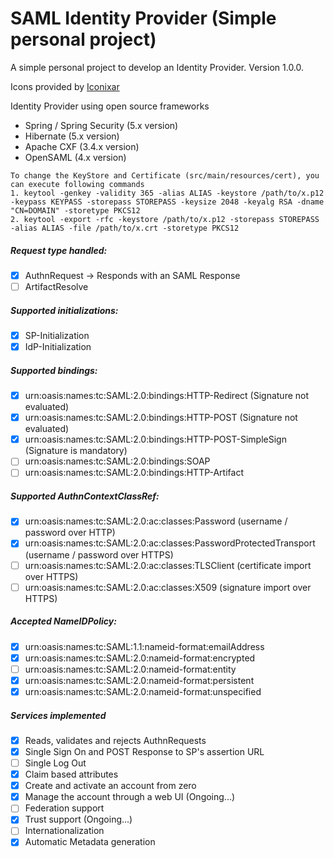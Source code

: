 # SAML Identity Provider (Simple personal project)
A simple personal project to develop an Identity Provider. Version 1.0.0.  
  
Icons provided by [Iconixar](https://www.iconfinder.com/Iconixar)  
  
Identity Provider using open source frameworks
- Spring / Spring Security (5.x version)
- Hibernate (5.x version)
- Apache CXF (3.4.x version)
- OpenSAML (4.x version)

```
To change the KeyStore and Certificate (src/main/resources/cert), you can execute following commands  
1. keytool -genkey -validity 365 -alias ALIAS -keystore /path/to/x.p12 -keypass KEYPASS -storepass STOREPASS -keysize 2048 -keyalg RSA -dname "CN=DOMAIN" -storetype PKCS12
2. keytool -export -rfc -keystore /path/to/x.p12 -storepass STOREPASS -alias ALIAS -file /path/to/x.crt -storetype PKCS12
```

##### Request type handled:
- [x] AuthnRequest -> Responds with an SAML Response
- [ ] ArtifactResolve

##### Supported initializations: 
- [x] SP-Initialization
- [x] IdP-Initialization

##### Supported bindings:
- [x] urn:oasis:names:tc:SAML:2.0:bindings:HTTP-Redirect (Signature not evaluated)
- [x] urn:oasis:names:tc:SAML:2.0:bindings:HTTP-POST (Signature not evaluated)
- [x] urn:oasis:names:tc:SAML:2.0:bindings:HTTP-POST-SimpleSign (Signature is mandatory)
- [ ] urn:oasis:names:tc:SAML:2.0:bindings:SOAP
- [ ] urn:oasis:names:tc:SAML:2.0:bindings:HTTP-Artifact

##### Supported AuthnContextClassRef:
- [x] urn:oasis:names:tc:SAML:2.0:ac:classes:Password (username / password over HTTP)
- [x] urn:oasis:names:tc:SAML:2.0:ac:classes:PasswordProtectedTransport (username / password over HTTPS)
- [ ] urn:oasis:names:tc:SAML:2.0:ac:classes:TLSClient (certificate import over HTTPS)
- [ ] urn:oasis:names:tc:SAML:2.0:ac:classes:X509 (signature import over HTTPS)

##### Accepted NameIDPolicy:
- [x] urn:oasis:names:tc:SAML:1.1:nameid-format:emailAddress
- [x] urn:oasis:names:tc:SAML:2.0:nameid-format:encrypted
- [ ] urn:oasis:names:tc:SAML:2.0:nameid-format:entity
- [x] urn:oasis:names:tc:SAML:2.0:nameid-format:persistent
- [x] urn:oasis:names:tc:SAML:2.0:nameid-format:unspecified

##### Services implemented
- [x] Reads, validates and rejects AuthnRequests
- [x] Single Sign On and POST Response to SP's assertion URL
- [ ] Single Log Out
- [x] Claim based attributes
- [x] Create and activate an account from zero
- [x] Manage the account through a web UI (Ongoing...)
- [ ] Federation support
- [x] Trust support (Ongoing...)
- [ ] Internationalization
- [x] Automatic Metadata generation